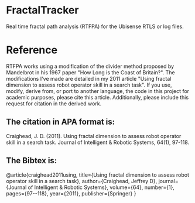 # FractalTracker
Real time fractal path analysis (RTFPA) for the Ubisense RTLS or log files.

# Reference
RTFPA works using a modification of the divider method proposed by Mandelbrot in his 1967 
paper "How Long is the Coast of Britain?". The modifications I've made are detailed in my
2011 article "Using fractal dimension to assess robot operator skill in a search task". If
you use, modify, derive from, or port to another language, the code in this project for 
academic purposes, please cite this article. Additionally, please include this request for 
citation in the derived work.

## The citation in APA format is:

Craighead, J. D. (2011). Using fractal dimension to assess robot operator skill in a 
search task. Journal of Intelligent & Robotic Systems, 64(1), 97-118.

## The Bibtex is:

@article{craighead2011using,
  title={Using fractal dimension to assess robot operator skill in a search task},
  author={Craighead, Jeffrey D},
  journal={Journal of Intelligent \& Robotic Systems},
  volume={64},
  number={1},
  pages={97--118},
  year={2011},
  publisher={Springer}
}